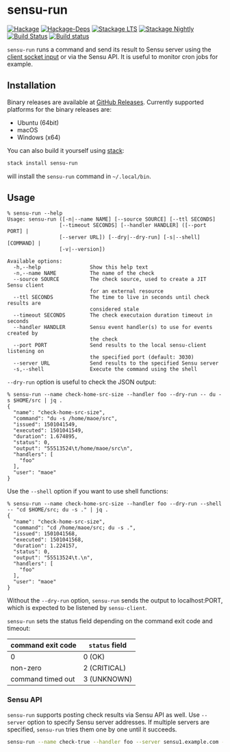# sensu-run
[![Hackage](https://img.shields.io/hackage/v/sensu-run.svg)](http://hackage.haskell.org/package/sensu-run)
[![Hackage-Deps](https://img.shields.io/hackage-deps/v/sensu-run.svg)](http://packdeps.haskellers.com/feed?needle=sensu-run)
[![Stackage LTS](http://stackage.org/package/sensu-run/badge/lts)](http://stackage.org/lts/package/sensu-run)
[![Stackage Nightly](http://stackage.org/package/sensu-run/badge/nightly)](http://stackage.org/nightly/package/sensu-run)
[![Build Status](https://travis-ci.org/maoe/sensu-run.svg?branch=master)](https://travis-ci.org/maoe/sensu-run)
[![Build status](https://ci.appveyor.com/api/projects/status/k9594kkn4tncotqt/branch/master?svg=true)](https://ci.appveyor.com/project/maoe/sensu-run/branch/master)

`sensu-run` runs a command and send its result to Sensu server using the [client socket input](https://sensuapp.org/docs/latest/reference/clients.html#client-socket-input) or via the Sensu API. It is useful to monitor cron jobs for example.

## Installation

Binary releases are available at [GitHub Releases](https://github.com/maoe/sensu-run/releases). Currently supported platforms for the binary releases are:

* Ubuntu (64bit)
* macOS
* Windows (x64)

You can also build it yourself using [stack](https://docs.haskellstack.org/en/stable/README/):
```sh
stack install sensu-run
```
will install the `sensu-run` command in `~/.local/bin`.

## Usage

```console
% sensu-run --help
Usage: sensu-run ([-n|--name NAME] [--source SOURCE] [--ttl SECONDS]
                 [--timeout SECONDS] [--handler HANDLER] ([--port PORT] |
                 [--server URL]) [--dry|--dry-run] [-s|--shell] [COMMAND] |
                 [-v|--version])

Available options:
  -h,--help                Show this help text
  -n,--name NAME           The name of the check
  --source SOURCE          The check source, used to create a JIT Sensu client
                           for an external resource
  --ttl SECONDS            The time to live in seconds until check results are
                           considered stale
  --timeout SECONDS        The check executaion duration timeout in seconds
  --handler HANDLER        Sensu event handler(s) to use for events created by
                           the check
  --port PORT              Send results to the local sensu-client listening on
                           the specified port (default: 3030)
  --server URL             Send results to the specified Sensu server
  -s,--shell               Execute the command using the shell
```

`--dry-run` option is useful to check the JSON output:

```console
% sensu-run --name check-home-src-size --handler foo --dry-run -- du -s $HOME/src | jq .
{
  "name": "check-home-src-size",
  "command": "du -s /home/maoe/src",
  "issued": 1501041549,
  "executed": 1501041549,
  "duration": 1.674895,
  "status": 0,
  "output": "55513524\t/home/maoe/src\n",
  "handlers": [
    "foo"
  ],
  "user": "maoe"
}
```

Use the `--shell` option if you want to use shell functions:
```console
% sensu-run --name check-home-src-size --handler foo --dry-run --shell -- "cd $HOME/src; du -s ." | jq .
{
  "name": "check-home-src-size",
  "command": "cd /home/maoe/src; du -s .",
  "issued": 1501041568,
  "executed": 1501041568,
  "duration": 1.224157,
  "status": 0,
  "output": "55513524\t.\n",
  "handlers": [
    "foo"
  ],
  "user": "maoe"
}
```

Without the `--dry-run` option, `sensu-run` sends the output to localhost:PORT, which is expected to be listened by `sensu-client`.

`sensu-run` sets the status field depending on the command exit code and timeout:

| command exit code | `status` field |
|-------------------|----------------|
| 0                 | 0 (OK)         |
| non-zero          | 2 (CRITICAL)   |
| command timed out | 3 (UNKNOWN)    |

### Sensu API

`sensu-run` supports posting check results via Sensu API as well. Use `--server` option to specify Sensu server addresses. If multiple servers are specified, `sensu-run` tries them one by one until it succeeds.

```sh
sensu-run --name check-true --handler foo --server sensu1.example.com --server sensu2.example.com --dry-run -- du -s $HOME/src
```
